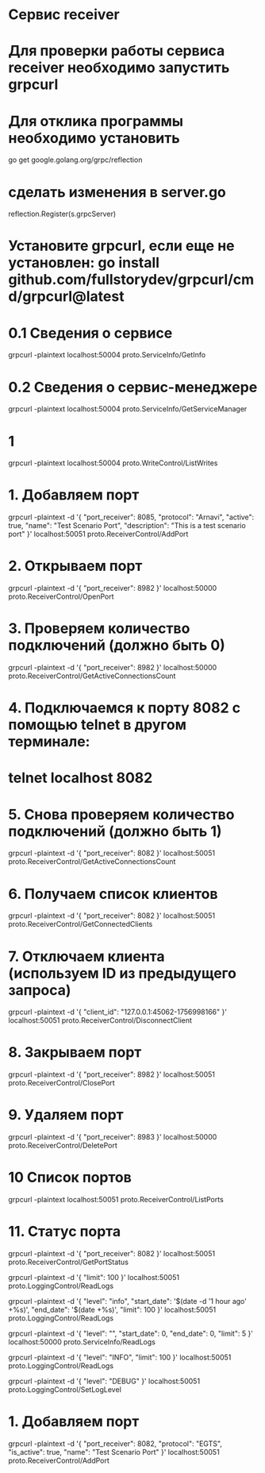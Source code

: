 # Сервис receiver
# Для проверки работы сервиса receiver необходимо запустить grpcurl
# Для отклика программы необходимо установить 
go get google.golang.org/grpc/reflection
# сделать изменения  в server.go
reflection.Register(s.grpcServer)

# Установите grpcurl, если еще не установлен: go install github.com/fullstorydev/grpcurl/cmd/grpcurl@latest

# 0.1 Сведения о сервисе
grpcurl -plaintext localhost:50004 proto.ServiceInfo/GetInfo

# 0.2  Сведения о сервис-менеджере
grpcurl -plaintext localhost:50004 proto.ServiceInfo/GetServiceManager

# 1
grpcurl -plaintext localhost:50004 proto.WriteControl/ListWrites

# 1. Добавляем порт
grpcurl -plaintext -d '{
  "port_receiver": 8085,
  "protocol": "Arnavi",
  "active": true,
  "name": "Test Scenario Port",
  "description": "This is a test scenario port"
}' localhost:50051 proto.ReceiverControl/AddPort

# 2. Открываем порт
grpcurl -plaintext -d '{
  "port_receiver": 8982
}' localhost:50000 proto.ReceiverControl/OpenPort

# 3. Проверяем количество подключений (должно быть 0)
grpcurl -plaintext -d '{
  "port_receiver": 8982
}' localhost:50000 proto.ReceiverControl/GetActiveConnectionsCount

# 4. Подключаемся к порту 8082 с помощью telnet в другом терминале:
# telnet localhost 8082

# 5. Снова проверяем количество подключений (должно быть 1)
grpcurl -plaintext -d '{
  "port_receiver": 8082
}' localhost:50051 proto.ReceiverControl/GetActiveConnectionsCount

# 6. Получаем список клиентов
grpcurl -plaintext -d '{
  "port_receiver": 8082
}' localhost:50051 proto.ReceiverControl/GetConnectedClients

# 7. Отключаем клиента (используем ID из предыдущего запроса)
grpcurl -plaintext -d '{
  "client_id": "127.0.0.1:45062-1756998166"
}' localhost:50051 proto.ReceiverControl/DisconnectClient

# 8. Закрываем порт
grpcurl -plaintext -d '{
  "port_receiver": 8982
}' localhost:50051 proto.ReceiverControl/ClosePort

# 9. Удаляем порт
grpcurl -plaintext -d '{
  "port_receiver": 8983
}' localhost:50000 proto.ReceiverControl/DeletePort

# 10  Список портов
grpcurl -plaintext localhost:50051 proto.ReceiverControl/ListPorts

# 11. Статус порта
grpcurl -plaintext -d '{
  "port_receiver": 8082
}' localhost:50051 proto.ReceiverControl/GetPortStatus

grpcurl -plaintext -d '{
    "limit": 100
}' localhost:50051 proto.LoggingControl/ReadLogs

grpcurl -plaintext -d '{
  "level": "info",
  "start_date": '$(date -d '1 hour ago' +%s)',
  "end_date": '$(date +%s)',
  "limit": 100
}' localhost:50051 proto.LoggingControl/ReadLogs

grpcurl -plaintext -d '{
  "level": "",
  "start_date": 0,
  "end_date": 0,
  "limit": 5
}' localhost:50000 proto.ServiceInfo/ReadLogs

grpcurl -plaintext -d '{
  "level": "INFO",
  "limit": 100
}' localhost:50051 proto.LoggingControl/ReadLogs

grpcurl -plaintext -d '{
    "level": "DEBUG"
}' localhost:50051 proto.LoggingControl/SetLogLevel


# 1. Добавляем порт
grpcurl -plaintext -d '{
  "port_receiver": 8082,
  "protocol": "EGTS",
  "is_active": true,
  "name": "Test Scenario Port"
}' localhost:50051 proto.ReceiverControl/AddPort

